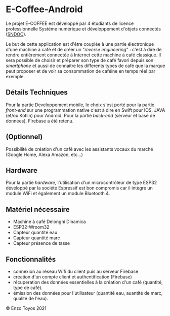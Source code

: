 # E-Coffee-Android

Le projet E-COFFEE est développé par 4 étudiants de licence professionnelle Systéme numérique et développement d'objets connectés ([SNDOC](https://univ-avignon.fr/licence-professionnelle-systemes-numeriques-et-donnees-des-objets-connectes-sndoc--23377.kjsp)).

Le but de cette application est d'être couplée à une partie électronique d'une machine à café et de créer un "_reverse engineering_" : c'est à dire de rendre entièrement connectée à Internet cette machine à café classique. Il sera possible de choisir et préparer son type de café favori depuis son _smartphone_ et aussi de connaitre les differents types de café que la marque peut proposer et de voir sa consommation de caféine en temps réel par exemple.


## Détails Techniques

Pour la partie Developpement mobile, le choix s'est porté pour la partie _front-end_ sur une programmation native c'est à dire en Swift pour IOS, JAVA (et/ou Kotlin) pour Android. Pour la partie _back-end_ (serveur et base de données), Firebase a été retenu.

## (Optionnel)

Possibilité de création d'un café avec les assistants vocaux du marché (Google Home, Alexa Amazon, etc...)

## Hardware

Pour la partie _hardware_, l'utilisation d'un microcontrôleur de type ESP32 développé par la société Espressif est bon compromis car il intègre un module WiFi et également un module Bluetooth 4.

## Matériel nécessaire

* Machine à café Delonghi Dinamica
* ESP32-Wroom32
* Capteur quantité eau
* Capteur quantité marc
* Capteur présence de tasse 

## Fonctionnalités

* connexion au réseau Wifi du client puis au serveur Firebase
* création d'un compte client et authentification (Firebase)
* récuperation des données essentielles à la création d'un café (quantité, type de café).
* émission des données pour l'utilisateur (quantité eau, auantité de marc, qualité de l'eau). 


© Enzo Toyos 2021
